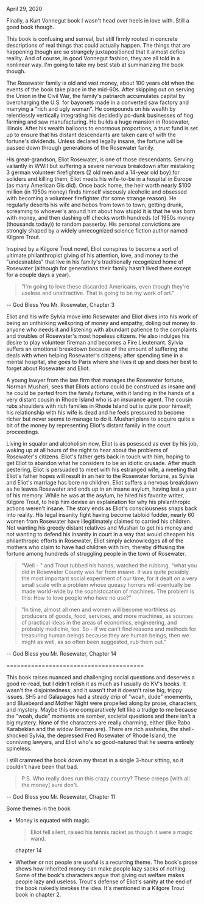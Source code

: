 April 29, 2020

Finally, a Kurt Vonnegut book I wasn't head over heels in love with. Still a good book though.

This book is confusing and surreal, but still firmly rooted in concrete descriptions of real things that could actually happen. The things that are happening though are so strangely juxtapositioned that it almost defies reality. And of course, in good Vonnegut fashion, they are all told in a nonlinear way. I'm going to take my best stab at summarizing the book though.

The Rosewater family is old and vast money, about 100 years old when the events of the book take place in the mid-60s. After skipping out on serving the Union in the Civil War, the family's patriarch accumulates capital by overcharging the U.S. for bayonets made in a converted saw factory and marrying a "rich and ugly woman". He compounds on his wealth by relentlessly vertically integrating his decidedly po-dunk businesses of hog farming and saw manufacturing. He builds a huge mansion in Rosewater, Illinois. After his wealth balloons to enormous proportions, a trust fund is set up to ensure that his distant descendants are taken care of with the fortune's dividends. Unless declared legally insane, the fortune will be passed down through generations of the Rosewater family.

His great-grandson, Eliot Rosewater, is one of those descendants. Serving valiantly in WWII but suffering a severe nervous breakdown after mistaking 3 german volunteer firefighters (2 old men and a 14-year old boy) for soliders and killing them, Eliot meets his wife-to-be in a hospital in Europe (as many American GIs did). Once back home, the heir worth nearly $100 million (in 1950s money) finds himself viscously alcoholic and obsessed with becoming a volunteer firefighter (for some strange reason). He regularly deserts his wife and hobos from town to town, getting drunk, screaming to whoever's around him about how stupid it is that he was born with money, and then dashing off checks worth hundreds (of 1950s money (thousands today)) to random passerby. His personal convictions are strongly shaped by a widely unrecognized science fiction author named Kilgore Trout.

Inspired by a Kilgore Trout novel, Eliot conspires to become a sort of ultimate philanthropist giving of his attention, love, and money to the "undesirables" that live in his family's traditionally recognized home of Rosewater (although for generations their family hasn't lived there except for a couple days a year).

>"I'm going to love these discarded Americans, even though they're useless and unattractive. That is going to be my work of art."

  -- God Bless You Mr. Rosewater, Chapter 3

Eliot and his wife Sylvia move into Rosewater and Eliot dives into his work of being an unthinking wellspring of money and empathy, doling out money to anyone who needs it and listening with abundant patience to the complaints and troubles of Rosewater's most hopeless citizens. He also indulges his desire to play volunteer fireman and becomes a Fire Lieutenant. Sylvia suffers an emotional breakdown because of the amount of suffering she deals with when helping Rosewater's citizens; after spending time in a mental hospital, she goes to Paris where she lives it up and does her best to forget about Rosewater and Eliot.

A young lawyer from the law firm that manages the Rosewater fortune, Norman Mushari, sees that Eliots actions could be construed as insane and he could be parted from the family fortune, with it landing in the hands of a very distant cousin in Rhode Island who is an insurance agent. The cousin rubs shoulders with rich families in Rhode Island but is quite poor himself; his relationship with his wife is dead and he feels pressured to become richer but never seems to manage to do it. Mushari plans to acquire quite a bit of the money by representing Eliot's distant family in the court proceedings.

Living in squalor and alcoholism now, Eliot is as posessed as ever by his job, waking up at all hours of the night to hear about the problems of Rosewater's citizens. Eliot's father gets back in touch with him, hoping to get Eliot to abandon what he considers to be an idiotic crusade. After much pestering, Eliot is persuaded to meet with his estranged wife, a meeting that Eliot's father hopes will result in an heir to the Rosewater fortune, as Sylvia and Eliot's marriage has bore no children. Eliot suffers a nervous breakdown as he leaves Rosewater and ends up in an insane asylum, having lost a year of his memory. While he was at the asylum, he hired his favorite writer, Kilgore Trout, to help him devise an explaination for why his philanthropic actions weren't insane. The story ends as Eliot's consciousness snaps back into reality. His legal insanity fight having become tabloid fodder, nearly 60 women from Rosewater have illegitimately claimed to carried his children. Not wanting his greedy distant relatives and Mushari to get his money and not wanting to defend his insanity in court in a way that would cheapen his philanthropic efforts in Rosewater, Eliot simply acknowledges all of the mothers who claim to have had children with him, thereby diffusing the fortune among hundreds of struggling people in the town of Rosewater.

>"Well - " and Trout rubbed his hands, watched the rubbing, "what you did in Rosewater County was far from insane. It was quite possibly the most important social experiment of our time, for it dealt on a very small scale with a problem whose queasy horrors will eventually be made world-wide by the sophistocation of machines. The problem is this: How to love people who have no use?"

>"In time, almost all men and women will become worthless as producers of goods, food, services, and more machines, as sources of practical ideas in the areas of economics, engineering, and probably medicine, too. So - if we can't find reasons and methods for treasuring human beings because they are human beings, then we might as well, as so often been suggested, rub them out."

  -- God Bless you Mr. Rosewater, Chapter 14

=======================================


This book raises nuanced and challenging social questions and deserves a good re-read, but I didn't relish it as much as I usually do KV's books. It wasn't the disjointedness, and it wasn't that it doesn't raise big, trippy issues. SH5 and Galapagos had a steady drip of "woah, dude" moements, and Bluebeard and Mother Night were propelled along by prose, characters, and mystery. Maybe this one comparatively felt like a trudge to me because the "woah, dude" moments are somber, societal questions and there isn't a big mystery. None of the characters are really charming, either (like Rabo Karabekian and the widow Berman are). There are rich assholes, the shell-shocked Sylvia, the depressed Fred Rosewater of Rhode Island, the conniving lawyers, and Eliot who's so good-natured that he seems entirely spineless.

I still crammed the book down my throat in a single 3-hour sitting, so it couldn't have been that bad.


>P.S. Who really does run this crazy country? These creeps [with all the money] sure don't.

  -- God Bless you Mr. Rosewater, Chapter 11


Some themes in the book

  - Money is equated with magic.

    > Eliot fell silent, raised his tennis racket as though it were a magic wand.

    chapter 14

    >

  - Whether or not people are useful is a recurring theme. The book's prose shows how inherited money can make people lazy sacks of nothing. Some of the book's characters argue that giving out welfare makes people lazy and useless. Trout's defense of Eliot's sanity at the end of the book nakedly invokes the idea. It's mentioned in a Kilgore Trout book in chapter 2.
